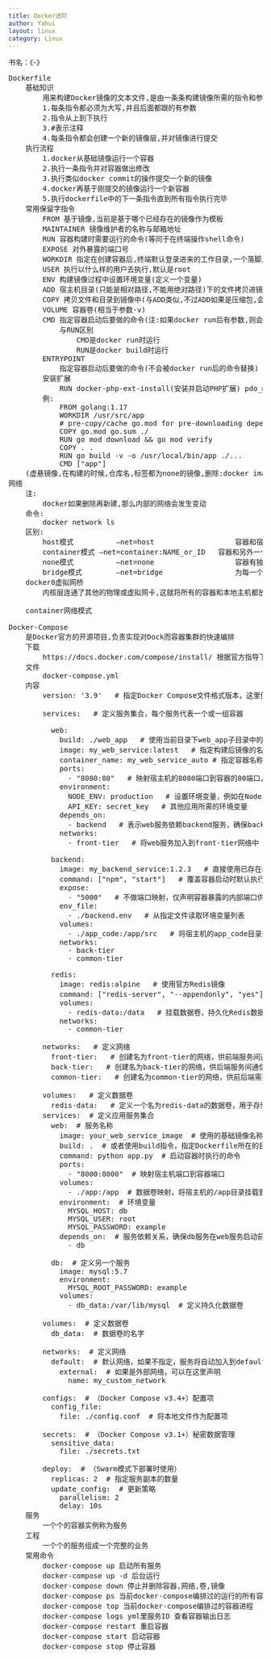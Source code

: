 ```yaml
---
title: Docker进阶
author: Yahui
layout: linux
category: Linux
---
```


书名：《-》

<pre style="text-align: left;">
Dockerfile
	基础知识
		用来构建Docker镜像的文本文件,是由一条条构建镜像所需的指令和参数构成的脚本
		1.每条指令都必须为大写,并且后面都跟的有参数
		2.指令从上到下执行
		3.#表示注释
		4.每条指令都会创建一个新的镜像层,并对镜像进行提交
	执行流程
		1.docker从基础镜像运行一个容器
		2.执行一条指令并对容器做出修改
		3.执行类似docker commit的操作提交一个新的镜像
		4.docker再基于刚提交的镜像运行一个新容器
		5.执行dockerfile中的下一条指令直到所有指令执行完毕
	常用保留字指令
		FROM 基于镜像,当前是基于哪个已经存在的镜像作为模板
		MAINTAINER 镜像维护者的名称与邮箱地址
		RUN 容器构建时需要运行的命令(等同于在终端操作shell命令)
		EXPOSE 对外暴露的端口号
		WORKDIR 指定在创建容器后,终端默认登录进来的工作目录,一个落脚点
		USER 执行以什么样的用户去执行,默认是root
		ENV 构建镜像过程中设置环境变量(定义一个变量)
		ADD 宿主机目录(只能是相对路径,不能用绝对路径)下的文件拷贝进镜像且会自动处理URL和解压tar压缩包
		COPY 拷贝文件和目录到镜像中(与ADD类似,不过ADD如果是压缩包,会自动解压)
		VOLUME 容器卷(相当于参数-v)
		CMD 指定容器启动后要做的命令(注:如果docker run后有参数,则会替换CMD命令)
			与RUN区别
				CMD是docker run时运行
				RUN是docker build时运行
		ENTRYPOINT
			指定容器启动后要做的命令(不会被docker run后的命令替换)
		安装扩展
			RUN docker-php-ext-install(安装并启动PHP扩展) pdo_mysql 
		例:
			FROM golang:1.17
			WORKDIR /usr/src/app
			# pre-copy/cache go.mod for pre-downloading dependencies and only redownloading them in subsequent builds if they change
			COPY go.mod go.sum ./
			RUN go mod download && go mod verify
			COPY . .
			RUN go build -v -o /usr/local/bin/app ./...
			CMD ["app"]
	(虚悬镜像,在构建的时候,仓库名,标签都为none的镜像,删除:docker image prune)
网络
	注:
		docker如果删除再新建,那么内部的网络会发生变动
	命令:
		docker network ls
	区别:
		host模式			–net=host					容器和宿主机共享Network namespace。
		container模式	–net=container:NAME_or_ID	容器和另外一个容器共享Network namespace。 kubernetes中的pod就是多个容器共享一个Network namespace。
		none模式			–net=none					容器有独立的Network namespace，但并没有对其进行任何网络设置，如分配veth pair 和网桥连接，配置IP等。
		bridge模式		–net=bridge					为每一个容器分配,设置IP等,并将容器连接到一个docker0(虚拟网桥,默认)
	docker0虚拟网桥
		内核层连通了其他的物理或虚拟网卡,这就将所有的容器和本地主机都放到同一个物理网络,Docker默认指定了docker0接口的IP地址和子网掩码,让主机和容器之间可以通过网桥相互通信
		<span class="image featured"><img src="{{ 'assets/images/other/Dockernetwork.jpg' | relative_url }}" alt="" /></span>
	container网络模式
		<span class="image featured"><img src="{{ 'assets/images/other/DockerContainer.jpg' | relative_url }}" alt="" /></span>
Docker-Compose
	是Docker官方的开源项目,负责实现对Dock而容器集群的快速编排
	下载
		https://docs.docker.com/compose/install/ 根据官方指导下载安装
	文件
		docker-compose.yml
	内容
		version: '3.9'   # 指定Docker Compose文件格式版本，这里使用的是3.9版

		services:   # 定义服务集合，每个服务代表一个或一组容器

		  web:
		    build: ./web_app   # 使用当前目录下web_app子目录中的Dockerfile构建镜像
		    image: my_web_service:latest   # 指定构建后镜像的名称和标签，默认情况下，如果不指定则使用项目目录名作为前缀
		    container_name: my_web_service_auto # 指定容器名称
		    ports:
		      - "8080:80"   # 映射宿主机的8080端口到容器的80端口，外部可通过8080访问web服务
		    environment:
		      NODE_ENV: production   # 设置环境变量，例如在Node.js应用中设定环境模式为生产环境
		      API_KEY: secret_key   # 其他应用所需的环境变量
		    depends_on:
		      - backend   # 表示web服务依赖backend服务，确保backend服务先启动
		    networks:
		      - front-tier   # 将web服务加入到front-tier网络中

		  backend:
		    image: my_backend_service:1.2.3   # 直接使用已存在的镜像而不是从Dockerfile构建
		    command: ["npm", "start"]   # 覆盖容器启动时默认执行的命令
		    expose: 
		      - "5000"   # 不做端口映射，仅声明容器暴露的内部端口供其他容器访问
		    env_file:
		      - ./backend.env   # 从指定文件读取环境变量列表
		    volumes:
		      - ./app_code:/app/src   # 将宿主机的app_code目录挂载到容器内部/app/src目录，实现代码同步
		    networks:
		      - back-tier
		      - common-tier

		  redis:
		    image: redis:alpine   # 使用官方Redis镜像
		    command: ["redis-server", "--appendonly", "yes"]   # 启动redis时附加命令行参数
		    volumes:
		      - redis-data:/data   # 挂载数据卷，持久化Redis数据
		    networks:
		      - common-tier

		networks:   # 定义网络
		  front-tier:   # 创建名为front-tier的网络，供前端服务间通信
		  back-tier:   # 创建名为back-tier的网络，供后端服务间通信
		  common-tier:   # 创建名为common-tier的网络，供前后端需要相互访问的服务使用

		volumes:   # 定义数据卷
		  redis-data:   # 定义一个名为redis-data的数据卷，用于存储Redis数据库的数据version: '3.9'  # 指定Compose文件格式版本，确保与Docker Compose兼容
		services:  # 定义应用服务集合
		  web:  # 服务名称
		    image: your_web_service_image  # 使用的基础镜像名称
		    build: .  # 或者使用build指令，指定Dockerfile所在的目录，Docker Compose会基于此文件构建镜像
		    command: python app.py  # 启动容器时执行的命令
		    ports:
		      - "8000:8000"  # 映射宿主机端口到容器端口
		    volumes:
		      - ./app:/app  # 数据卷映射，将宿主机的/app目录挂载到容器内/app目录
		    environment:  # 环境变量
		      MYSQL_HOST: db
		      MYSQL_USER: root
		      MYSQL_PASSWORD: example
		    depends_on:  # 服务依赖关系，确保db服务在web服务启动前启动
		      - db

		  db:  # 定义另一个服务
		    image: mysql:5.7
		    environment:
		      MYSQL_ROOT_PASSWORD: example
		    volumes:
		      - db_data:/var/lib/mysql  # 定义持久化数据卷

		volumes:  # 定义数据卷
		  db_data:  # 数据卷的名字

		networks:  # 定义网络
		  default:  # 默认网络，如果不指定，服务将自动加入到default网络
		    external:  # 如果是外部网络，可以在这里声明
		      name: my_custom_network

		configs:  # （Docker Compose v3.4+）配置项
		  config_file:
		    file: ./config.conf  # 将本地文件作为配置项

		secrets:  # （Docker Compose v3.1+）秘密数据管理
		  sensitive_data:
		    file: ./secrets.txt

		deploy:  # （Swarm模式下部署时使用）
		  replicas: 2  # 指定服务副本的数量
		  update_config:  # 更新策略
		    parallelism: 2
		    delay: 10s
	服务
		一个个的容器实例称为服务
	工程
		一个个的服务组成一个完整的业务
	常用命令
		docker-compose up 启动所有服务
		docker-compose up -d 后台运行
		docker-compose down 停止并删除容器,网络,卷,镜像
		docker-compose ps 当前docker-compose编排过的运行的所有容器
		docker-compose top 当前docker-compose编排过的容器进程
		docker-compose logs yml里服务ID 查看容器输出日志
		docker-compose restart 重启容器
		docker-compose start 启动容器
		docker-compose stop 停止容器
</pre>